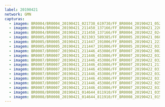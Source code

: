 ```yaml
---
label: 20190421
network: GMN
capturas:
  - imagem: BR0004/BR0004_20190421_021738_619730/FF_BR0004_20190421_052325_013_0218368.fits_maxpixel.jpg
  - imagem: BR0004/BR0004_20190421_211450_137166/FF_BR0004_20190421_220407_675_0054272.fits_maxpixel.jpg
  - imagem: BR0004/BR0004_20190421_211450_137166/FF_BR0004_20190422_024721_810_0372224.fits_maxpixel.jpg
  - imagem: BR0005/BR0005_20190421_021303_589385/FF_BR0005_20190421_060127_228_0272896.fits_maxpixel.jpg
  - imagem: BR0005/BR0005_20190421_211447_191006/FF_BR0005_20190421_223914_631_0099072.fits_maxpixel.jpg
  - imagem: BR0005/BR0005_20190421_211447_191006/FF_BR0005_20190422_033507_772_0452864.fits_maxpixel.jpg
  - imagem: BR0007/BR0007_20190421_211446_453086/FF_BR0007_20190422_002401_344_0197120.fits_maxpixel.jpg
  - imagem: BR0007/BR0007_20190421_211446_453086/FF_BR0007_20190422_032332_406_0382976.fits_maxpixel.jpg
  - imagem: BR0007/BR0007_20190421_211446_453086/FF_BR0007_20190422_032917_154_0389120.fits_maxpixel.jpg
  - imagem: BR0007/BR0007_20190421_211446_453086/FF_BR0007_20190421_211726_537_0002560.fits_maxpixel.jpg
  - imagem: BR0007/BR0007_20190421_211446_453086/FF_BR0007_20190422_031429_057_0373504.fits_maxpixel.jpg
  - imagem: BR0007/BR0007_20190421_211446_453086/FF_BR0007_20190422_032554_160_0385536.fits_maxpixel.jpg
  - imagem: BR0007/BR0007_20190421_211446_453086/FF_BR0007_20190422_031658_755_0376064.fits_maxpixel.jpg
  - imagem: BR0007/BR0007_20190421_211446_453086/FF_BR0007_20190422_025739_383_0356096.fits_maxpixel.jpg
  - imagem: BR0007/BR0007_20190421_211446_453086/FF_BR0007_20190422_033128_072_0391424.fits_maxpixel.jpg
  - imagem: BR0008/BR0008_20190421_014644_811910/FF_BR0008_20190421_035835_045_0130816.fits_maxpixel.jpg
  - imagem: BR0008/BR0008_20190421_014644_811910/FF_BR0008_20190421_015910_125_0010496.fits_maxpixel.jpg
---
```

